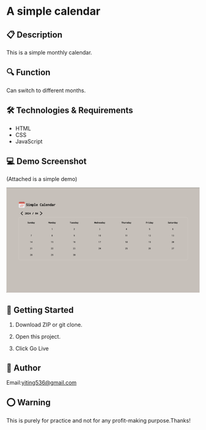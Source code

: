 # A simple calendar

## 📋 Description

This is a simple monthly calendar.

## 🔍 Function

Can switch to different months.

## 🛠️ Technologies & Requirements

- HTML
- CSS
- JavaScript

## 💻 Demo Screenshot

(Attached is a simple demo)

![](imgs//screenshot.png)

## 🚀 Getting Started

1. Download ZIP or git clone.

2. Open this project.

3. Click Go Live

## 👤 Author

Email:yiting536@gmail.com

## ⭕️ Warning

This is purely for practice and not for any profit-making purpose.Thanks!
